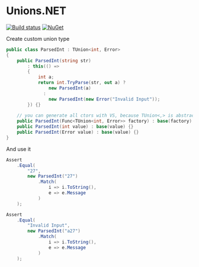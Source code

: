 # Unions.NET

[![Build status](https://ci.appveyor.com/api/projects/status/ki0q2h4ekc8wfttv?svg=true)](https://ci.appveyor.com/project/kogoia/unions-net)
[![NuGet](https://img.shields.io/nuget/dt/Unions.NET.svg)](https://www.nuget.org/packages/Unions.NET)

Create custom union type

```cs
public class ParsedInt : TUnion<int, Error>
{
    public ParsedInt(string str) 
        : this(() =>
        {
            int a;
            return int.TryParse(str, out a) ? 
                new ParsedInt(a) 
              : 
                new ParsedInt(new Error("Invalid Input"));
        }) {}
        
    // you can generate all ctors with VS, because TUnion<,> is abstract class, not interface, and it has own ctors
    public ParsedInt(Func<TUnion<int, Error>> factory) : base(factory) {}
    public ParsedInt(int value) : base(value) {}
    public ParsedInt(Error value) : base(value) {}
}
```

And use it

```cs
Assert
    .Equal(
        "27",
        new ParsedInt("27")
            .Match(
                i => i.ToString(),
                e => e.Message
            )
    );

Assert
    .Equal(
        "Invalid Input",
        new ParsedInt("a27")
            .Match(
                i => i.ToString(),
                e => e.Message
            )
    );
```

